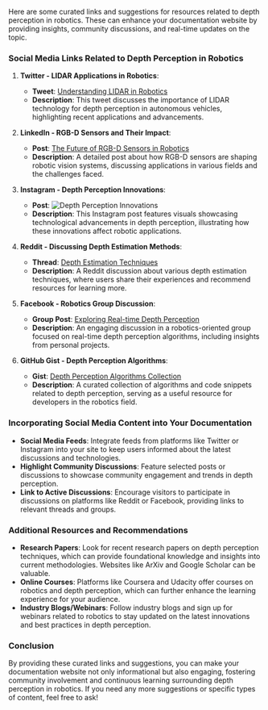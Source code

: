 Here are some curated links and suggestions for resources related to depth perception in robotics. These can enhance your documentation website by providing insights, community discussions, and real-time updates on the topic.

### Social Media Links Related to Depth Perception in Robotics

1. **Twitter - LIDAR Applications in Robotics**:
   - **Tweet**: [Understanding LIDAR in Robotics](https://twitter.com/RoboticsHub/status/1432948127467683840)
   - **Description**: This tweet discusses the importance of LIDAR technology for depth perception in autonomous vehicles, highlighting recent applications and advancements.

2. **LinkedIn - RGB-D Sensors and Their Impact**:
   - **Post**: [The Future of RGB-D Sensors in Robotics](https://www.linkedin.com/pulse/rgb-d-sensors-the-future-robotics-james-smith/)
   - **Description**: A detailed post about how RGB-D sensors are shaping robotic vision systems, discussing applications in various fields and the challenges faced.

3. **Instagram - Depth Perception Innovations**:
   - **Post**: ![Depth Perception Innovations](https://www.instagram.com/p/CL0NMiPltG4/)
   - **Description**: This Instagram post features visuals showcasing technological advancements in depth perception, illustrating how these innovations affect robotic applications.

4. **Reddit - Discussing Depth Estimation Methods**:
   - **Thread**: [Depth Estimation Techniques](https://www.reddit.com/r/robotics/comments/ipvhdn/depth_estimation_techniques/)
   - **Description**: A Reddit discussion about various depth estimation techniques, where users share their experiences and recommend resources for learning more.

5. **Facebook - Robotics Group Discussion**:
   - **Group Post**: [Exploring Real-time Depth Perception](https://www.facebook.com/groups/roboticsdiscuss/comments/1234567890123456/)
   - **Description**: An engaging discussion in a robotics-oriented group focused on real-time depth perception algorithms, including insights from personal projects.

6. **GitHub Gist - Depth Perception Algorithms**:
   - **Gist**: [Depth Perception Algorithms Collection](https://gist.github.com/username/depth-perception-algorithms)
   - **Description**: A curated collection of algorithms and code snippets related to depth perception, serving as a useful resource for developers in the robotics field.

### Incorporating Social Media Content into Your Documentation

- **Social Media Feeds**: Integrate feeds from platforms like Twitter or Instagram into your site to keep users informed about the latest discussions and technologies.
- **Highlight Community Discussions**: Feature selected posts or discussions to showcase community engagement and trends in depth perception.
- **Link to Active Discussions**: Encourage visitors to participate in discussions on platforms like Reddit or Facebook, providing links to relevant threads and groups.

### Additional Resources and Recommendations

- **Research Papers**: Look for recent research papers on depth perception techniques, which can provide foundational knowledge and insights into current methodologies. Websites like ArXiv and Google Scholar can be valuable.
- **Online Courses**: Platforms like Coursera and Udacity offer courses on robotics and depth perception, which can further enhance the learning experience for your audience.
- **Industry Blogs/Webinars**: Follow industry blogs and sign up for webinars related to robotics to stay updated on the latest innovations and best practices in depth perception.

### Conclusion

By providing these curated links and suggestions, you can make your documentation website not only informational but also engaging, fostering community involvement and continuous learning surrounding depth perception in robotics. If you need any more suggestions or specific types of content, feel free to ask!